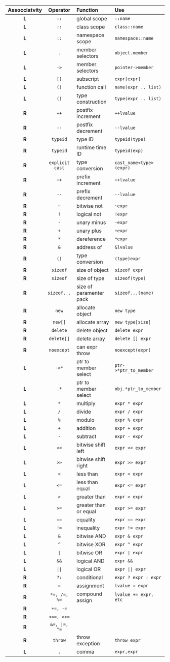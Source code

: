 Assocciatvity|Operator|Function|Use
:--:|:--:|:--|:--|
**L**|`::`|global scope|`::name`
**L**|`::`|class scope|`class::name`
**L**|`::`|namespace scope|`namespace::name`
**L**|`.`|member selectors|`object.member`
**L**|`->`|member selectors|`pointer->member`
**L**|`[]`|subscript|`expr[expr]`
**L**|`()`|function call|`name(expr .. list)`
**L**|`()`|type construction|`type(expr .. list)`
**R**|`++`|postfix increment|`++lvalue`
**R**|`--`|postfix decrement|`--lvalue`
**R**|`typeid`|type ID|`typeid(type)`
**R**|`typeid`|runtime time ID|`typeid(exp)`
**R**|`explicit cast`|type conversion|`cast_name<type>(expr)`
**R**|`++`|prefix increment|`++lvalue`
**R**|`--`|prefix decrement|`--lvalue`
**R**|`~`|bitwise not|`~expr`
**R**|`!`|logical not|`!expr`
**R**|`-`|unary minus|`-expr`
**R**|`+`|unary plus|`+expr`
**R**|`*`|dereference|`*expr`
**R**|`&`|address of|`&lvalue`
**R**|`()`|type conversion|`(type)expr`
**R**|`sizeof`|size of object|`sizeof expr`
**R**|`sizeof`|size of type|`sizeof(type)`
**R**|`sizeof...`|size of paramenter pack|`sizeof...(name)`
**R**|`new`|allocate object|`new type`
**R**|`new[]`|allocate array|`new type[size]`
**R**|`delete`|delete object|`delete expr`
**R**|`delete[]`|delete array|`delete [] expr`
**R**|`noexcept`|can expr throw|`noexcept(expr)`
**L**|`->*`|ptr to member select|`ptr->*ptr_to_member`
**L**|`.*`|ptr to member select|`obj.*ptr_to_member`
**L**|`*`|multiply|`expr * expr`
**L**|`/`|divide|`expr / expr`
**L**|`%`|modulo|`expr % expr`
**L**|`+`|addition|`expr + expr`
**L**|`-`|subtract|`expr - expr`
**L**|`<<`|bitwise shift left|`expr << expr`
**L**|`>>`|bitwise shift right|`expr >> expr`
**L**|`<`|less than|`expr < expr`
**L**|`<=`|less than equal|`expr <= expr`
**L**|`>`|greater than|`expr > expr`
**L**|`>=`|greater than or equal|`expr >= expr`
**L**|`==`|equality|`expr == expr`
**L**|`!=`|inequality|`expr != expr`
**L**|`&`|bitwise AND|`expr & expr`
**L**|`^`|bitwise XOR|`expr ^ expr`
**L**|<code>&#124;</code>|bitwise OR|<code>expr &#124; expr</code>
**L**|`&&`|logical AND|`expr &&`
**L**|<code>&#124;&#124;</code>|logical OR|<code>expr &#124;&#124; expr</code>
**R**|`?:`|conditional|`expr ? expr : expr`
**R**|`=`|assignment|`lvalue = expr`
**R**|`*=, /=, %=`|compound assign|`lvalue += expr, etc`
**R**|`+=, -=`||
**R**|`<<=, >>=`|
**R**|<code>&=, &#124;=, ^=</code>|
**R**|`throw`|throw exception|`throw expr`
**L**|`,`|comma|`expr,expr`
